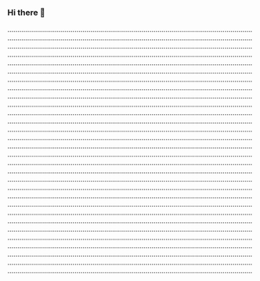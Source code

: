 ### Hi there 👋

........................................................................................................................................................................................................................................................................................................................................................................................................................................................................................................................................................................................................................................................................................................................................................................................................................................................................................................................................................................................................................................................................................................................................................................................................................................................................................................................................................................................................................................................................................................................................................................................................................................................................................................................................................................................................................................................................................................................................................................................................................................................................................................................................................................................................................................................................................................................................................................................................................................................................................................................................................................................................................................................................................................................................................................................................................................................................................................................................................................................................................................................................................................................................................................................................................................................................................................................................................................................................................................................................................................................................................................................................................................................................................................................................................................................................................................................................
